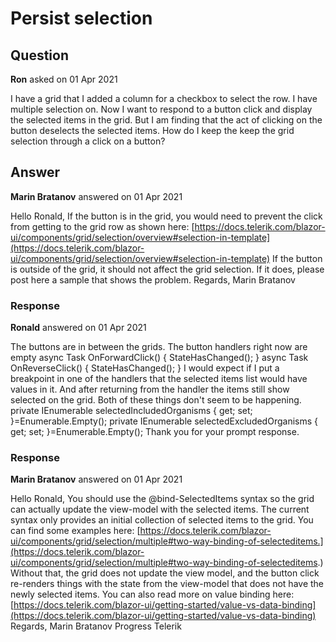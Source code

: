 # Persist selection

## Question

**Ron** asked on 01 Apr 2021

I have a grid that I added a column for a checkbox to select the row. I have multiple selection on. Now I want to respond to a button click and display the selected items in the grid. But I am finding that the act of clicking on the button deselects the selected items. How do I keep the keep the grid selection through a click on a button?

## Answer

**Marin Bratanov** answered on 01 Apr 2021

Hello Ronald, If the button is in the grid, you would need to prevent the click from getting to the grid row as shown here: [https://docs.telerik.com/blazor-ui/components/grid/selection/overview#selection-in-template](https://docs.telerik.com/blazor-ui/components/grid/selection/overview#selection-in-template) If the button is outside of the grid, it should not affect the grid selection. If it does, please post here a sample that shows the problem. Regards, Marin Bratanov

### Response

**Ronald** answered on 01 Apr 2021

<TelerikGrid Data="@excludedOrganisms" Height="400px" Pageable="true" Sortable="true" Groupable="true" FilterMode="Telerik.Blazor.GridFilterMode.FilterRow" Resizable="true" Reorderable="true" SelectionMode="GridSelectionMode.Multiple" SelectedItems="@selectedExcludedOrganisms"> <GridColumns> <GridCheckboxColumn /> <GridColumn Field="@(nameof(OrganismName.OrganismId))" Title="Group Id" Width="120px" /> <GridColumn Field="@(nameof(OrganismName.Name))" Title="Organism Name" Groupable="false" /> <GridColumn Field="@(nameof(OrganismName.CreatedBy))" Title="Created By" /> </GridColumns> </TelerikGrid> <div class="center"> <TelerikButton class="GroupingButton" OnClick="@OnForwardClick" Icon="caret-double-alt-right"></TelerikButton> <TelerikButton class="GroupingButton" OnClick="@OnReverseClick" Icon="caret-double-alt-left"></TelerikButton> </div> <TelerikGrid Data="@includedOrganisms" Height="400px" Pageable="true" Sortable="true" Groupable="true" FilterMode="Telerik.Blazor.GridFilterMode.FilterRow" Resizable="true" Reorderable="true" SelectionMode="GridSelectionMode.Multiple" SelectedItems="@selectedIncludedOrganisms"> <GridColumns> <GridCheckboxColumn /> <GridColumn Field="@(nameof(OrganismName.OrganismId))" Title="Group Id" Width="120px" /> <GridColumn Field="@(nameof(OrganismName.Name))" Title="Organism Name" Groupable="false" /> <GridColumn Field="@(nameof(OrganismName.CreatedBy))" Title="Created By" /> </GridColumns> </TelerikGrid> The buttons are in between the grids. The button handlers right now are empty async Task OnForwardClick() { StateHasChanged(); } async Task OnReverseClick() { StateHasChanged(); } I would expect if I put a breakpoint in one of the handlers that the selected items list would have values in it. And after returning from the handler the items still show selected on the grid. Both of these things don't seem to be happening. private IEnumerable<OrganismName> selectedIncludedOrganisms { get; set; }=Enumerable.Empty<OrganismName>(); private IEnumerable<OrganismName> selectedExcludedOrganisms { get; set; }=Enumerable.Empty<OrganismName>(); Thank you for your prompt response.

### Response

**Marin Bratanov** answered on 01 Apr 2021

Hello Ronald, You should use the @bind-SelectedItems syntax so the grid can actually update the view-model with the selected items. The current syntax only provides an initial collection of selected items to the grid. You can find some examples here: [https://docs.telerik.com/blazor-ui/components/grid/selection/multiple#two-way-binding-of-selecteditems.](https://docs.telerik.com/blazor-ui/components/grid/selection/multiple#two-way-binding-of-selecteditems.) Without that, the grid does not update the view model, and the button click re-renders things with the state from the view-model that does not have the newly selected items. You can also read more on value binding here: [https://docs.telerik.com/blazor-ui/getting-started/value-vs-data-binding](https://docs.telerik.com/blazor-ui/getting-started/value-vs-data-binding) Regards, Marin Bratanov Progress Telerik
